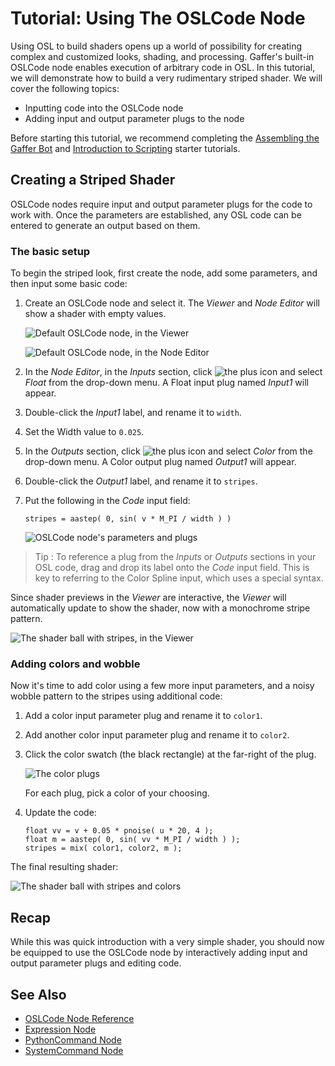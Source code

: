 # Tutorial: Using The OSLCode Node #

Using OSL to build shaders opens up a world of possibility for creating complex and customized looks, shading, and processing. Gaffer's built-in OSLCode node enables execution of arbitrary code in OSL. In this tutorial, we will demonstrate how to build a very rudimentary striped shader. We will cover the following topics:

- Inputting code into the OSLCode node
- Adding input and output parameter plugs to the node

Before starting this tutorial, we recommend completing the [Assembling the Gaffer Bot](../../GettingStarted/index.md) and [Introduction to Scripting](../GettingStarted/index.md) starter tutorials.


## Creating a Striped Shader ##

OSLCode nodes require input and output parameter plugs for the code to work with. Once the parameters are established, any OSL code can be entered to generate an output based on them.


### The basic setup ###

To begin the striped look, first create the node, add some parameters, and then input some basic code:

1. Create an OSLCode node and select it. The _Viewer_ and _Node Editor_ will show a shader with empty values.

    ![Default OSLCode node, in the Viewer](images/viewerShader.png "Default OSLCode node, in the Viewer")

    ![Default OSLCode node, in the Node Editor](images/nodeEditorShader.png "Default OSLCode node, in the Node Editor")

2. In the _Node Editor_, in the _Inputs_ section, click ![the plus icon](images/plus.png "The plus icon") and select _Float_ from the drop-down menu. A Float input plug named _Input1_ will appear.

3. Double-click the _Input1_ label, and rename it to `width`.

4. Set the Width value to `0.025`.

5. In the _Outputs_ section, click ![the plus icon](images/plus.png "The plus icon") and select _Color_ from the drop-down menu. A Color output plug named _Output1_ will appear.

6. Double-click the _Output1_ label, and rename it to `stripes`.

7. Put the following in the _Code_ input field:

    ```
    stripes = aastep( 0, sin( v * M_PI / width ) )
    ```

    ![OSLCode node's parameters and plugs](images/nodeEditorShaderParameters.png "OSLCode node's parameters and plugs")

> Tip :
> To reference a plug from the _Inputs_ or _Outputs_ sections in your OSL code, drag and drop its label onto the _Code_ input field. This is key to referring to the Color Spline input, which uses a special syntax.

Since shader previews in the _Viewer_ are interactive, the _Viewer_ will automatically update to show the shader, now with a monochrome stripe pattern.

![The shader ball with stripes, in the Viewer](images/viewerShaderStripes.png "The shader ball with stripes, in the Viewer")


### Adding colors and wobble ###

Now it's time to add color using a few more input parameters, and a noisy wobble pattern to the stripes using additional code:

1. Add a color input parameter plug and rename it to `color1`.

2. Add another color input parameter plug and rename it to `color2`.

3. Click the color swatch (the black rectangle) at the far-right of the plug.
    
    ![The color plugs](images/nodeEditorColorInputs.png "The color plugs")

    For each plug, pick a color of your choosing.

4. Update the code:

    ```
    float vv = v + 0.05 * pnoise( u * 20, 4 );
    float m = aastep( 0, sin( vv * M_PI / width ) );
    stripes = mix( color1, color2, m );
    ```

The final resulting shader:

![The shader ball with stripes and colors](images/viewerShaderStripesColors.png "The shader ball with stripes and colors")


## Recap ##

While this was quick introduction with a very simple shader, you should now be equipped to use the OSLCode node by interactively adding input and output parameter plugs and editing code.


## See Also ##

- [OSLCode Node Reference](../../NodeReference/GafferOSL/OSLCode.md)
- [Expression Node](../ExpressionNode/index.md)
- [PythonCommand Node](../PythonCommandNode/index.md)
- [SystemCommand Node](../SystemCommandNode/index.md)
